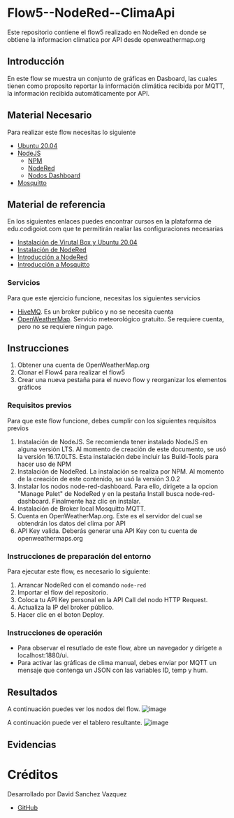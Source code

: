 # Flow5--NodeRed--ClimaApi
 Este repositorio contiene el flow5 realizado en NodeRed en donde se obtiene la informacion climatica por API desde openweathermap.org
 
## Introducción

En este flow se muestra un conjunto de gráficas en Dasboard, las cuales tienen como proposito reportar la información climática recibida por MQTT, la información recibida automáticamente por API.

## Material Necesario

Para realizar este flow necesitas lo siguiente

- [Ubuntu 20.04](https://releases.ubuntu.com/20.04/)
- [NodeJS](https://nodejs.org/es/)
    - [NPM](https://www.npmjs.com/)
    - [NodeRed](https://nodered.org/docs/getting-started/local)
    - [Nodos Dashboard](https://flows.nodered.org/node/node-red-dashboard)
- [Mosquitto](https://mosquitto.org/)

## Material de referencia

En los siguientes enlaces puedes encontrar cursos en la plataforma de edu.codigoiot.com que te permitirán realiar las configuraciones necesarias

- [Instalación de Virutal Box y Ubuntu 20.04](https://edu.codigoiot.com/course/view.php?id=812)
- [Instalación de NodeRed](https://edu.codigoiot.com/course/view.php?id=817)
- [Introducción a NodeRed](https://edu.codigoiot.com/course/view.php?id=278)
- [Introducción a Mosquitto](https://edu.codigoiot.com/course/view.php?id=851)

### Servicios

Para que este ejercicio funcione, necesitas los siguientes servicios
- [HiveMQ](http://www.mqtt-dashboard.com/). Es un broker publico y no se necesita cuenta
- [OpenWeatherMap](https://openweathermap.org). Servicio meteorológico gratuito. Se requiere cuenta, pero no se requiere ningun pago.
## Instrucciones
1. Obtener una cuenta de OpenWeatherMap.org
2. Clonar el Flow4 para realizar el flow5
3. Crear una nueva pestaña para el nuevo flow y reorganizar los elementos gráficos
### Requisitos previos

Para que este flow funcione, debes cumplir con los siguientes requisitos previos
1. Instalación de NodeJS. Se recomienda tener instalado NodeJS en alguna versión LTS. Al momento de creación de este documento, se usó la versión 16.17.0LTS. Esta instalación debe incluir las Build-Tools para hacer uso de NPM
2. Instalación de NodeRed. La instalación se realiza por NPM. Al momento de la creación de este contenido, se usó la versión 3.0.2
3. Instalar los nodos node-red-dashboard. Para ello, dirigete a la opcion "Manage Palet" de NodeRed y en la pestaña Install busca node-red-dashboard. Finalmente haz clic en instalar.
4. Instalación de Broker local Mosquitto MQTT.
5. Cuenta en OpenWeatherMap.org. Este es el servidor del cual se obtendrán los datos del clima por API
6. API Key valida. Deberás generar una API Key con tu cuenta de openweathermaps.org

### Instrucciones de preparación del entorno

Para ejecutar este flow, es necesario lo siguiente:
1. Arrancar NodeRed con el comando `node-red`
2. Importar el flow del repositorio.
3. Coloca tu API Key personal en la API Call del nodo HTTP Request.
4. Actualiza la IP del broker público.
5. Hacer clic en el boton Deploy.

### Instrucciones de operación

- Para observar el resutlado de este flow, abre un navegador y dirígete a localhost:1880/ui.
- Para activar las gráficas de clima manual, debes enviar por MQTT un mensaje que contenga un JSON con las variables ID, temp y hum.


## Resultados

A continuación puedes ver los nodos del flow.
![image](https://user-images.githubusercontent.com/111893490/190843807-1c878f8b-7c89-4851-803c-2e80259e50fc.png)


A continuación puede ver el tablero resultante.
![image](https://user-images.githubusercontent.com/111893490/190843962-9485a886-1b1f-4b2e-b3f4-81947dc740df.png)


## Evidencias

# Créditos

Desarrollado por David Sanchez Vazquez
- [GitHub](https://github.com/DavidSv00)
